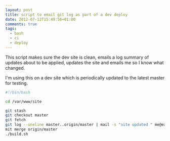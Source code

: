 ```yaml
---
layout: post
title: script to email git log as part of a dev deploy
date: 2012-07-12T15:49:56+01:00
comments: true
tags:
  - bash
  - ci
  - deploy
---
```


This script makes sure the dev site is clean, emails a log summary of updates about to be applied, updates the site and emails me so I know what changed.

I'm using this on a dev site which is periodically updated to the latest master for testing.

```bash
#!/bin/bash

cd /var/www/site

git stash
git checkout master
git fetch
git log --oneline master..origin/master | mail -s "site updated " me@example.com
mit merge origin/master
./build.sh

```

